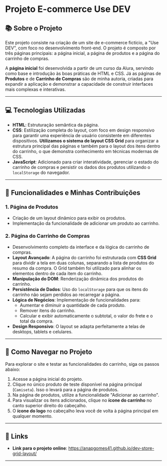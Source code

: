 # Projeto E-commerce Use DEV

## 📚 Sobre o Projeto

Este projeto consiste na criação de um site de e-commerce fictício, a "Use DEV", com foco no desenvolvimento front-end. O projeto é composto por três páginas principais: a página inicial, a página de produtos e a página do carrinho de compras.

A **página inicial** foi desenvolvida a partir de um curso da Alura, servindo como base e introdução às boas práticas de HTML e CSS. Já as páginas de **Produtos** e de **Carrinho de Compras** são de minha autoria, criadas para expandir a aplicação e demonstrar a capacidade de construir interfaces mais complexas e interativas.

---

## 💻 Tecnologias Utilizadas

* **HTML**: Estruturação semântica da página.
* **CSS**: Estilização completa do layout, com foco em design responsivo para garantir uma experiência de usuário consistente em diferentes dispositivos. **Utilizamos o sistema de layout CSS Grid** para organizar a estrutura principal das páginas e também para o layout dos itens dentro do carrinho, o que demonstra conhecimento em técnicas modernas de CSS.
* **JavaScript**: Adicionado para criar interatividade, gerenciar o estado do carrinho de compras e persistir os dados dos produtos utilizando o `localStorage` do navegador.

---

## 🎯 Funcionalidades e Minhas Contribuições

### 1. Página de Produtos
* Criação de um layout dinâmico para exibir os produtos.
* Implementação da funcionalidade de adicionar um produto ao carrinho.

### 2. Página do Carrinho de Compras
* Desenvolvimento completo da interface e da lógica do carrinho de compras.
* **Layout Avançado**: A página do carrinho foi estruturada com **CSS Grid** para dividir a tela em duas colunas, separando a lista de produtos do resumo da compra. O Grid também foi utilizado para alinhar os elementos dentro de cada item do carrinho.
* **Manipulação do DOM**: Renderização dinâmica dos produtos do carrinho.
* **Persistência de Dados**: Uso do `localStorage` para que os itens do carrinho não sejam perdidos ao recarregar a página.
* **Lógica de Negócios**: Implementação de funcionalidades para:
    * Aumentar e diminuir a quantidade de cada produto.
    * Remover itens do carrinho.
    * Calcular e exibir automaticamente o subtotal, o valor do frete e o total da compra.
* **Design Responsivo**: O layout se adapta perfeitamente a telas de desktops, tablets e celulares.

---

## 📌 Como Navegar no Projeto

Para explorar o site e testar as funcionalidades do carrinho, siga os passos abaixo:

1.  Acesse a página inicial do projeto.
2.  Clique no único produto de teste disponível na página principal (`Camiseta`). Isso o levará para a página de produtos.
3.  Na página de produtos, utilize a funcionalidade "Adicionar ao carrinho".
4.  Para visualizar os itens adicionados, clique no **ícone do carrinho** no canto superior direito do cabeçalho.
5.  O **ícone do logo** no cabeçalho leva você de volta à página principal em qualquer momento.

---

## 🔗 Links

* **Link para o projeto online**: https://anapgomes41.github.io/dev-store-grid-layout/
---
